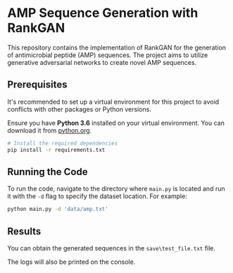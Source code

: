 # AMP Sequence Generation with RankGAN

This repository contains the implementation of RankGAN for the generation of antimicrobial peptide (AMP) sequences. The project aims to utilize generative adversarial networks to create novel AMP sequences.

## Prerequisites

It's recommended to set up a virtual environment for this project to avoid conflicts with other packages or Python versions.

Ensure you have __Python 3.6__ installed on your virtual environment. You can download it from [python.org](https://www.python.org/downloads/release/python-360/).

```bash
# Install the required dependencies
pip install -r requirements.txt
```
## Running the Code

To run the code, navigate to the directory where `main.py` is located and run it with the `-d` flag to specify the dataset location. For example:

```bash
python main.py -d 'data/amp.txt'
```

## Results

You can obtain the generated sequences in the `save\test_file.txt` file.

The logs will also be printed on the console.


